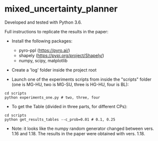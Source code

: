 # mixed_uncertainty_planner

Developed and tested with Python 3.6.

Full instructions to replicate the results in the paper:

- Install the following packages:
    - pyro-ppl (https://pyro.ai/)
    - shapely (https://pypi.org/project/Shapely/)
    - numpy, scipy, matplotlib

- Create a 'log' folder inside the project root

- Launch one of the experiments scripts from inside the "scripts" folder (one is MG-HU, two is MG-SU, three is HG-HU, four is BL):
    
```
cd scripts
python experiments_one.py # two, three, four
```

- To get the Table (divided in three parts, for different CPs):

```
cd scripts
python get_results_tables --c_prob=0.01 # 0.1, 0.25
```

- Note: it looks like the numpy random generator changed between vers. 1.16 and 1.18. 
The results in the paper were obtained with vers. 1.18.

